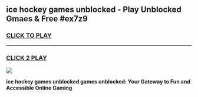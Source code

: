 
## ice hockey games unblocked - Play Unblocked Gmaes & Free #ex7z9
<h3>
<a href="https://news.freeplayer.one?title=ice_hockey_games_unblocked&ref=03M">CLICK TO PLAY</a></h3>
<hr>

<h3>
<a href="https://news.freeplayer.one?title=ice_hockey_games_unblocked&ref=03M">CLICK 2 PLAY</a>
  
</h3>

<a href="https://news.freeplayer.one?title=ice_hockey_games_unblocked&ref=03M"><img src="https://clearcache.store/games.png"></a>


**ice hockey games unblocked games unblocked: Your Gateway to Fun and Accessible Online Gaming**
